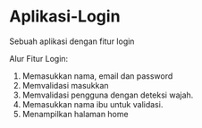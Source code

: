 # Aplikasi-Login
Sebuah aplikasi dengan fitur login

Alur Fitur Login:
1. Memasukkan nama, email dan password
2. Memvalidasi masukkan
3. Memvalidasi pengguna dengan deteksi wajah.
4. Memasukkan nama ibu untuk validasi.
5. Menampilkan halaman home
